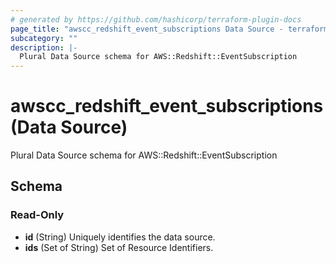 ```yaml
---
# generated by https://github.com/hashicorp/terraform-plugin-docs
page_title: "awscc_redshift_event_subscriptions Data Source - terraform-provider-awscc"
subcategory: ""
description: |-
  Plural Data Source schema for AWS::Redshift::EventSubscription
---
```


# awscc_redshift_event_subscriptions (Data Source)

Plural Data Source schema for AWS::Redshift::EventSubscription



<!-- schema generated by tfplugindocs -->
## Schema

### Read-Only

- **id** (String) Uniquely identifies the data source.
- **ids** (Set of String) Set of Resource Identifiers.


